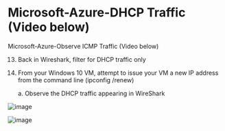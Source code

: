 #  Microsoft-Azure-DHCP Traffic (Video below)
 Microsoft-Azure-Observe ICMP Traffic (Video below)

13. Back in Wireshark, filter for DHCP traffic only
    
14. From your Windows 10 VM, attempt to issue your VM a new IP address from the command line (ipconfig /renew)

    a. Observe the DHCP traffic appearing in WireShark

![image](https://github.com/Searcher121978/Observe-DHCP-Traffic/assets/124515149/9dbccaa6-cffd-426d-80cf-e43951ea334d)

![image](https://github.com/Searcher121978/Observe-DHCP-Traffic/assets/124515149/9fcf16e5-a7d7-4830-9c85-58324fd14aaf)




